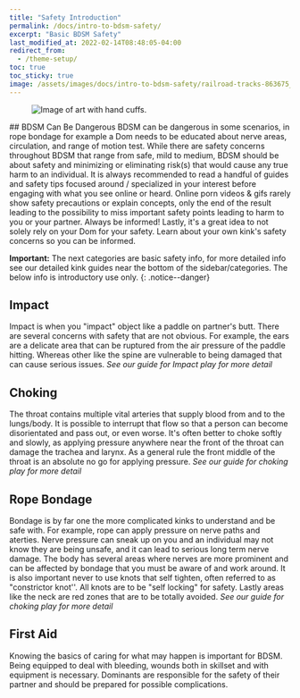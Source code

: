 ```yaml
---
title: "Safety Introduction"
permalink: /docs/intro-to-bdsm-safety/
excerpt: "Basic BDSM Safety"
last_modified_at: 2022-02-14T08:48:05-04:00
redirect_from:
  - /theme-setup/
toc: true
toc_sticky: true
image: /assets/images/docs/intro-to-bdsm-safety/railroad-tracks-863675_960_720.jpg
---
```

<figure>
  <img src="{{ '/assets/images/docs/intro-to-bdsm-safety/railroad-tracks-863675_960_720.jpg' | relative_url }}" alt="Image of art with hand cuffs.">
</figure>
## BDSM Can Be Dangerous
BDSM can be dangerous in some scenarios, in rope bondage for example a Dom needs to be educated about nerve areas, circulation, and range of motion test. While there are safety concerns throughout BDSM that range from safe, mild to medium, BDSM should be about safety and minimizing or eliminating risk(s) that would cause any true harm to an individual. It is always recommended to read a handful of guides and safety tips focused around / specialized in your interest before engaging with what you see online or heard. Online porn videos & gifs rarely show safety precautions or explain concepts, only the end of the result leading to the possibility to miss important safety points leading to harm to you or your partner. Always be informed! Lastly, it's a great idea to not solely rely on your Dom for your safety. Learn about your own kink's safety concerns so you can be informed.

**Important:** The next categories are basic safety info, for more detailed info see our detailed kink guides near the bottom of the sidebar/categories. The below info is introductory use only.
{: .notice--danger}

## Impact
Impact is when you "impact" object like a paddle on partner's butt. There are several concerns with safety that are not obvious. For example, the ears are a delicate area that can be ruptured from the air pressure of the paddle hitting. Whereas other like the spine are vulnerable to being damaged that can cause serious issues.
*See our guide for Impact play for more detail*

## Choking
The throat contains multiple vital arteries that supply blood from and to the lungs/body. It is possible to interrupt that flow so that a person can become disorientated and pass out, or even worse. It's often better to choke softly and slowly, as applying pressure anywhere near the front of the throat can damage the trachea and larynx. As a general rule the front middle of the throat is an absolute no go for applying pressure.
*See our guide for choking play for more detail*

## Rope Bondage
Bondage is by far one the more complicated kinks to understand and be safe with. For example, rope can apply pressure on nerve paths and aterties. Nerve pressure can sneak up on you and an individual may not know they are being unsafe, and it can lead to serious long term nerve damage. The body has several areas where nerves are more prominent and can be affected by bondage that you must be aware of and work around. It is also important never to use knots that self tighten, often referred to as "constrictor knot''. All knots are to be "self locking" for safety. Lastly areas like the neck are red zones that are to be totally avoided.
*See our guide for choking play for more detail*

## First Aid
Knowing the basics of caring for what may happen is important for BDSM. Being equipped to deal with bleeding, wounds both in skillset and with equipment is necessary. Dominants are responsible for the safety of their partner and should be prepared for possible complications.

